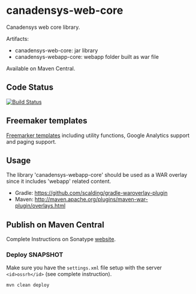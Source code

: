canadensys-web-core
===================
Canadensys web core library.

Artifacts:

* canadensys-web-core: jar library 
* canadensys-webapp-core: webapp folder built as war file 

Available on Maven Central.

## Code Status
[![Build Status](https://travis-ci.org/Canadensys/canadensys-web-core.png)](https://travis-ci.org/Canadensys/canadensys-web-core)

Freemaker templates
-------------------
[Freemarker templates](https://github.com/Canadensys/canadensys-web-core/tree/master/canadensys-webapp-core/src/main/webapp/WEB-INF/view/inc) including
utility functions, Google Analytics support and paging support.

## Usage

The library 'canadensys-webapp-core' should be used as a WAR overlay since it includes 'webapp' related content.

* Gradle: https://github.com/scalding/gradle-waroverlay-plugin
* Maven: http://maven.apache.org/plugins/maven-war-plugin/overlays.html

## Publish on Maven Central

Complete Instructions on Sonatype [website](https://central.sonatype.org/pages/apache-maven.html).

### Deploy SNAPSHOT

Make sure you have the `settings.xml` file setup with the server `<id>ossrh</id>` (see complete instruction).
```
mvn clean deploy
```